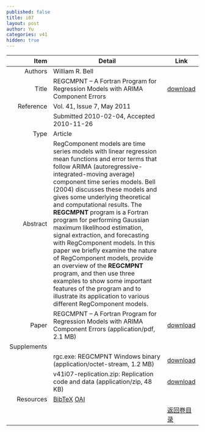```yaml
---
published: false
title: i07
layout: post
author: Yu
categories: v41
hidden: true
---
```


| Item | Detail | Link |
|---:|---|---|
| Authors | William R. Bell| |
| Title |REGCMPNT – A Fortran Program for Regression Models with ARIMA Component Errors | [download](http://www.jstatsoft.org/v41/i07/paper) |
| Reference |Vol. 41, Issue 7, May 2011 | |
| | Submitted 2010-02-04, Accepted 2010-11-26| | 
| Type | Article| |
| Abstract | RegComponent models are time series models with linear regression mean functions and error terms that follow ARIMA (autoregressive-integrated-moving average) component time series models. Bell (2004) discusses these models and gives some underlying theoretical and computational results. The <b>REGCMPNT</b> program is a Fortran program for performing Gaussian maximum likelihood estimation, signal extraction, and forecasting with RegComponent models. In this paper we briefly examine the nature of RegComponent models, provide an overview of the <b>REGCMPNT</b> program, and then use three examples to show some important features of the program and to illustrate its application to various different RegComponent models.| |
| Paper | REGCMPNT – A Fortran Program for Regression Models with ARIMA Component Errors  (application/pdf, 2.1 MB)| [download](http://www.jstatsoft.org/v41/i07/paper) |
| Supplements | | |
| |rgc.exe:                REGCMPNT Windows binary  (application/octet-stream, 1.2 MB)|  [download](http://www.jstatsoft.org/v41/i07/supp/1) |
| |v41i07-replication.zip: Replication code and data  (application/zip, 48 KB)|  [download](http://www.jstatsoft.org/v41/i07/supp/2) |
| Resources | [BibTeX](http://www.jstatsoft.org/v41/i07/bibtex) [OAI](http://www.jstatsoft.org/oai?verb=GetRecord&identifier=oai.jstatsoft/v41/i07&prefix=oai_dc)| |
| |  | [返回卷目录]({{site.baseurl}}/volume/v41.html) |